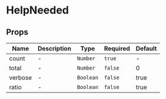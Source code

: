 # HelpNeeded

## Props

<!-- @vuese:HelpNeeded:props:start -->
|Name|Description|Type|Required|Default|
|---|---|---|---|---|
|count|-|`Number`|`true`|-|
|total|-|`Number`|`false`|0|
|verbose|-|`Boolean`|`false`|true|
|ratio|-|`Boolean`|`false`|true|

<!-- @vuese:HelpNeeded:props:end -->
